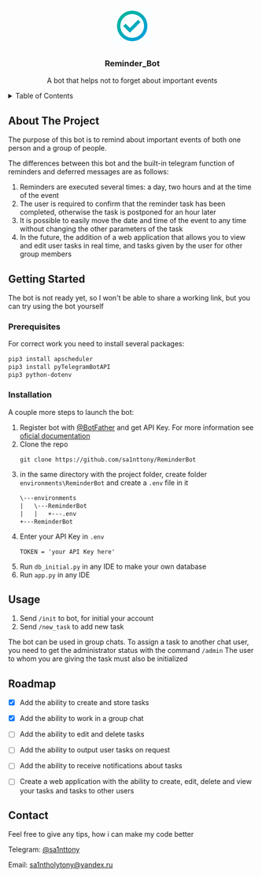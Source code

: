 <br />
<div align="center">
  <img src="ReminderBot_logo.png" alt="Logo" width="80" height="80">
  <h3 align="center">Reminder_Bot</h3>
  <p align="center">
    A bot that helps not to forget about important events
  </p>
</div>

<!-- TABLE OF CONTENTS -->
<details>
  <summary>Table of Contents</summary>
  <ol>
    <li>
      <a href="#about-the-project">About The Project</a>
    </li>
    <li>
      <a href="#getting-started">Getting Started</a>
      <ul>
        <li><a href="#prerequisites">Prerequisites</a></li>
        <li><a href="#installation">Installation</a></li>
      </ul>
    </li>
    <li><a href="#usage">Usage</a></li>
    <li><a href="#roadmap">Roadmap</a></li>
    <li><a href="#contact">Contact</a></li>
  </ol>
</details>



<!-- ABOUT THE PROJECT -->
## About The Project

The purpose of this bot is to remind about important events of both one person and a group of people.

The differences between this bot and the built-in telegram function of reminders and deferred messages are as follows:
1. Reminders are executed several times: a day, two hours and at the time of the event
2. The user is required to confirm that the reminder task has been completed, otherwise the task is postponed for an hour later
3. It is possible to easily move the date and time of the event to any time without changing the other parameters of the task
4. In the future, the addition of a web application that allows you to view and edit user tasks in real time, and tasks given by the user for other group members


<!-- GETTING STARTED -->
## Getting Started

The bot is not ready yet, so I won't be able to share a working link, but you can try using the bot yourself

### Prerequisites
For correct work you need to install several packages:
  ```
  pip3 install apscheduler
  pip3 install pyTelegramBotAPI
  pip3 python-dotenv
  ```

### Installation

A couple more steps to launch the bot:

1. Register bot with <a href="https://t.me/BotFather">@BotFather</a> and get API Key. For more information see <a href="https://core.telegram.org/bots/features#botfather">oficial documentation</a>
2. Clone the repo
   ```
   git clone https://github.com/sa1nttony/ReminderBot
   ```
3. in the same directory with the project folder, create folder `environments\ReminderBot` and create a `.env` file in it
   ```
   \---environments
   |   \---ReminderBot
   |   |   +---.env
   +---ReminderBot
   ```
4. Enter your API Key in `.env`
   ```
   TOKEN = 'your API Key here'
   ```
5. Run `db_initial.py` in any IDE to make your own database
6. Run `app.py` in any IDE


<!-- USAGE EXAMPLES -->
## Usage

1. Send `/init` to bot, for initial your account
2. Send `/new_task` to add new task

The bot can be used in group chats. To assign a task to another chat user, you need to get the administrator status with the command `/admin`
The user to whom you are giving the task must also be initialized


<!-- ROADMAP -->
## Roadmap

- [x] Add the ability to create and store tasks
- [x] Add the ability to work in a group chat
- [ ] Add the ability to edit and delete tasks
- [ ] Add the ability to output user tasks on request
- [ ] Add the ability to receive notifications about tasks
- [ ] Create a web application with the ability to create, edit, delete and view your tasks and tasks to other users


<!-- CONTACT -->
## Contact

Feel free to give any tips, how i can make my code better

Telegram: [@sa1nttony](https://t.me/sa1nttony)

Email: [sa1ntholytony@yandex.ru](mailto:sa1ntholytony@yandex.ru)
